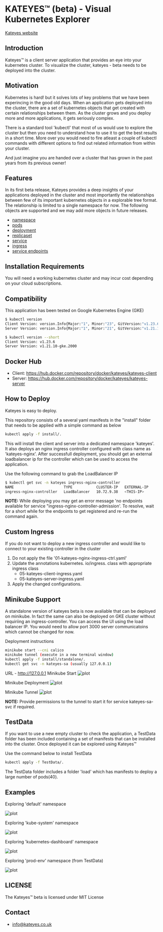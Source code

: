 # KATEYES™ (beta) - Visual Kubernetes Explorer

[Kateyes website](https://kateyes.co.uk/)

## Introduction

Kateyes™ is a client server application that provides an eye into your kubernetes cluster. To visualize the cluster, kateyes - beta needs to be deployed into the cluster. 

## Motivation
Kubernetes is hard! but it solves lots of key problems that we have been experincing in the good old days. When an application gets deployed into the cluster, there are a set of kubernetes objects that get created with certain relationships between them. As the cluster grows and you deploy more and more applications, it gets seriously complex.

There is a standard tool 'kubectl' that most of us would use to explore the cluster but then you need to understand how to use it to get the best results in a short time. More over you would need to fire atleast a couple of kubectl commands with different options to find out related information from within your cluster. 

And just imagine you are handed over a cluster that has grown in the past years from its previous owner!

## Features
In its first beta release, Kateyes provides a deep insights of your applications deployed in the cluster and most importantly the relationships between few of its important kubernetes objects in a explorable tree format. The relationship is limited to a single namespace for now. The following objects are supported and we may add more objects in future releases.
- [namespace](https://kubernetes.io/docs/concepts/overview/working-with-objects/namespaces/)
- [pods](https://kubernetes.io/docs/concepts/workloads/pods/)
- [deployment](https://kubernetes.io/docs/concepts/workloads/controllers/deployment/)
- [replicaset](https://kubernetes.io/docs/concepts/workloads/controllers/replicaset/)
- [service](https://kubernetes.io/docs/concepts/services-networking/service/)
- [ingress](https://kubernetes.io/docs/concepts/services-networking/ingress/)
- [service endpoints](https://kubernetes.io/docs/concepts/services-networking/service/)

## Installation Requirements

You will need a working kubernetes cluster and may incur cost depending on your cloud subscriptions.

## Compatibility

This application has been tested on Google Kubernetes Engine (GKE)

```bash
$ kubectl version
Client Version: version.Info{Major:"1", Minor:"23", GitVersion:"v1.23.6", GitCommit:"ad3338546da947756e8a88aa6822e9c11e7eac22", GitTreeState:"clean", BuildDate:"2022-04-14T08:49:13Z", GoVersion:"go1.17.9", Compiler:"gc", Platform:"linux/amd64"}
Server Version: version.Info{Major:"1", Minor:"21", GitVersion:"v1.21.10-gke.2000", GitCommit:"0823380786b063c3f71d5e7c76826a972e30550d", GitTreeState:"clean", BuildDate:"2022-03-17T09:22:22Z", GoVersion:"go1.16.14b7", Compiler:"gc", Platform:"linux/amd64"}

$ kubectl version --short
Client Version: v1.23.6
Server Version: v1.21.10-gke.2000
```

## Docker Hub

- Client: https://hub.docker.com/repository/docker/kateyes/kateyes-client 
- Server: https://hub.docker.com/repository/docker/kateyes/kateyes-server 

## How to Deploy

Kateyes is easy to deploy.

This repository consists of a several yaml manifests in the "install" folder that needs to be applied with a simple command as below

```bash
kubectl apply -f install/.
```
This will install the client and server into a dedicated namespace 'kateyes'. It also deploys an nginx ingress controller configured with class name as 'kateyes-nginx'. After successfull deployment, you should get an external loadbalancer ip for the controller which can be used to access the application.

Use the following command to grab the LoadBalancer IP

```bash
$ kubectl get svc -n kateyes ingress-nginx-controller
NAME                       TYPE           CLUSTER-IP   EXTERNAL-IP     PORT(S)                      AGE
ingress-nginx-controller   LoadBalancer   10.72.9.38   <THIS-IP>       80:31974/TCP,443:31568/TCP   76s
```

**NOTE:**
While deploying you may get an error message 'no endpoints available for service "ingress-nginx-controller-admission'. To resolve, wait for a short while for the endpoints to get registered and re-run the command again.

## Custom Ingress
If you do not want to deploy a new ingress controller and would like to connect to your existing controller in the cluster
1. Do not apply the file '01-kateyes-nginx-ingress-ctrl.yaml'
2. Update the annotations kubernetes. io/ingress. class with appropriate ingress class 
   - 05-kateyes-client-ingress.yaml
   - 05-kateyes-server-ingress.yaml
3. Apply the changed configurations.


## Minikube Support

A standalone version of kateyes beta is now avaliable that can be deployed on minikube. In fact the same can also be deployed on GKE cluster without requiriing an ingress-controller. You can access the UI using the load balancer IP. You would need to allow port 3000 server communicatoins which cannot be changed for now.

Deployment instructions

```bash
minikube start --cni calico
minikube tunnel (execute in a new terminal window)
kubectl apply -f install/standalone/.
kubectl get svc -n kateyes-sa (usually 127.0.0.1)

```
URL - http://127.0.0.1
Minikube Start
![plot](./images/minikube-start.png)

Minikube Deployment
![plot](./images/minikube-deployment.png)

Minikube Tunnel
![plot](./images/minikube-tunnel.png)

**NOTE:**
Provide permissions to the tunnel to start it for service kateyes-sa-svc if required.

## TestData

If you want to use a new empty cluster to check the application, a TestData folder has been included containing a set of manifests that can be installed into the cluster. Once deployed it can be explored using Kateyes™

Use the command below to install  TestData

```bash
kubectl apply -f TestData/.
```

The TestData folder includes a folder 'load' which has manifests to deploy a large number of pods(40).

## Examples

Exploring 'default' namespace

![plot](./images/default-namespace.png)

Exploring 'kube-system' namespace

![plot](./images/kube-system.png)

Exploring 'kubernetes-dashboard' namespace

![plot](./images/kubernetes-dashboard.png)

Exploring 'prod-env' namespace (from TestData)

![plot](./images/prd-env.png)

## LICENSE
The Kateyes™ beta is licensed under MIT License

## Contact
- info@kateyes.co.uk
